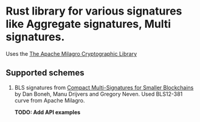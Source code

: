 # Rust library for various signatures like Aggregate signatures, Multi signatures.
Uses the [The Apache Milagro Cryptographic Library](https://github.com/milagro-crypto/amcl)

## Supported schemes
1. BLS signatures from [Compact Multi-Signatures for Smaller Blockchains](https://eprint.iacr.org/2018/483.pdf) by Dan Boneh, Manu Drijvers and Gregory Neven.
   Used BLS12-381 curve from Apache Milagro. 
   
   **TODO: Add API examples**
